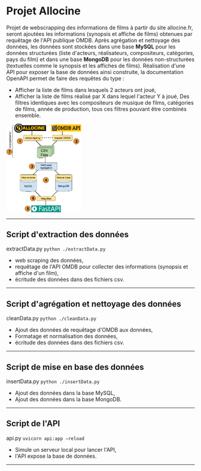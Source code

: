 # **Projet Allocine**

Projet de webscrapping des informations de films à partir du site allocine.fr, seront ajoutées les informations (synopsis et affiche de films) obtenues par requêtage de l'API publique OMDB.
Après agrégation et nettoyage des données, les données sont stockées dans une base **MySQL** pour les données structurées (liste d'acteurs, réalisateurs, compositeurs, catégories, pays du film) et dans une base **MongoDB** pour les données non-structurées (textuelles comme le synopsis et les affiches de films).
Réalisation d'une API pour exposer la base de données ainsi construite, la documentation OpenAPI permet de faire des requêtes du type :
- Afficher la liste de films dans lesquels 2 acteurs ont joué,
- Afficher la liste de films réalisé par X dans lequel l'acteur Y à joué,
Des filtres identiques avec les compositeurs de musique de films, catégories de films, année de production, tous ces filtres pouvant être combinés ensemble.


<img src="https://github.com/Franck-LF/projectBlock1/blob/main/images/diag.png" alt="Drawing" style="width: 200px;"/>

---

## **Script d'extraction des données**

extractData.py
<code>python ./extractData.py</code>

- web scraping des données,
- requêtage de l'API OMDB pour collecter des informations (synopsis et affiche d'un film),
- écritude des données dans des fichiers csv.

---

## **Script d'agrégation et nettoyage des données**

cleanData.py
<code>python ./cleanData.py</code>

- Ajout des données de requêtage d'OMDB aux données,
- Formatage et normalisation des données,
- écritude des données dans des fichiers csv.

---

## **Script de mise en base des données**

insertData.py
<code>python ./insertData.py</code>

- Ajout des données dans la base MySQL,
- Ajout des données dans la base MongoDB.

---

## **Script de l'API**

api.py
<code>uvicorn api:app –reload</code>

- Simule un serveur local pour lancer l'API,
- l'API expose la base de données.

---

